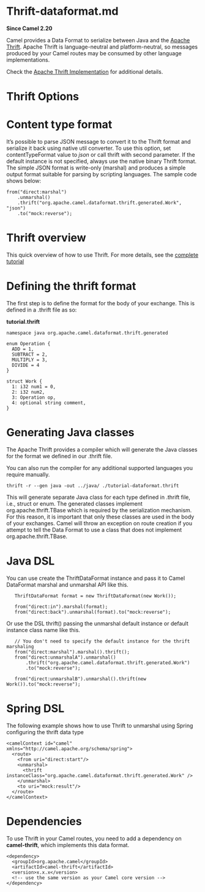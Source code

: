 # Thrift-dataformat.md

**Since Camel 2.20**

Camel provides a Data Format to serialize between Java and the [Apache
Thrift](https://thrift.apache.org/). Apache Thrift is language-neutral
and platform-neutral, so messages produced by your Camel routes may be
consumed by other language implementations.

Check the [Apache Thrift
Implementation](https://github.com/apache/thrift) for additional
details.

# Thrift Options

# Content type format

It’s possible to parse JSON message to convert it to the Thrift format
and serialize it back using native util converter. To use this option,
set contentTypeFormat value to *json* or call thrift with second
parameter. If the default instance is not specified, always use the
native binary Thrift format. The simple JSON format is write-only
(marshal) and produces a simple output format suitable for parsing by
scripting languages. The sample code shows below:

    from("direct:marshal")
        .unmarshal()
        .thrift("org.apache.camel.dataformat.thrift.generated.Work", "json")
        .to("mock:reverse");

# Thrift overview

This quick overview of how to use Thrift. For more details, see the
[complete tutorial](https://thrift.apache.org/tutorial/)

# Defining the thrift format

The first step is to define the format for the body of your exchange.
This is defined in a .thrift file as so:

**tutorial.thrift**

    namespace java org.apache.camel.dataformat.thrift.generated
    
    enum Operation {
      ADD = 1,
      SUBTRACT = 2,
      MULTIPLY = 3,
      DIVIDE = 4
    }
    
    struct Work {
      1: i32 num1 = 0,
      2: i32 num2,
      3: Operation op,
      4: optional string comment,
    }

# Generating Java classes

The Apache Thrift provides a compiler which will generate the Java
classes for the format we defined in our .thrift file.

You can also run the compiler for any additional supported languages you
require manually.

`thrift -r --gen java -out ../java/ ./tutorial-dataformat.thrift`

This will generate separate Java class for each type defined in .thrift
file, i.e., struct or enum. The generated classes implement
org.apache.thrift.TBase which is required by the serialization
mechanism. For this reason, it is important that only these classes are
used in the body of your exchanges. Camel will throw an exception on
route creation if you attempt to tell the Data Format to use a class
that does not implement org.apache.thrift.TBase.

# Java DSL

You can use create the ThriftDataFormat instance and pass it to Camel
DataFormat marshal and unmarshal API like this.

       ThriftDataFormat format = new ThriftDataFormat(new Work());
    
       from("direct:in").marshal(format);
       from("direct:back").unmarshal(format).to("mock:reverse");

Or use the DSL thrift() passing the unmarshal default instance or
default instance class name like this.

       // You don't need to specify the default instance for the thrift marshaling
       from("direct:marshal").marshal().thrift();
       from("direct:unmarshalA").unmarshal()
           .thrift("org.apache.camel.dataformat.thrift.generated.Work")
           .to("mock:reverse");
    
       from("direct:unmarshalB").unmarshal().thrift(new Work()).to("mock:reverse");

# Spring DSL

The following example shows how to use Thrift to unmarshal using Spring
configuring the thrift data type

    <camelContext id="camel" xmlns="http://camel.apache.org/schema/spring">
      <route>
        <from uri="direct:start"/>
        <unmarshal>
          <thrift instanceClass="org.apache.camel.dataformat.thrift.generated.Work" />
        </unmarshal>
        <to uri="mock:result"/>
      </route>
    </camelContext>

# Dependencies

To use Thrift in your Camel routes, you need to add a dependency on
**camel-thrift**, which implements this data format.

    <dependency>
      <groupId>org.apache.camel</groupId>
      <artifactId>camel-thrift</artifactId>
      <version>x.x.x</version>
      <!-- use the same version as your Camel core version -->
    </dependency>
